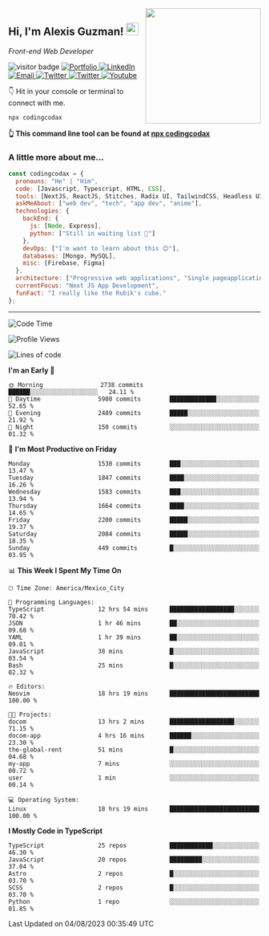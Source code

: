 <img align='right' src="https://media.giphy.com/media/M9gbBd9nbDrOTu1Mqx/giphy.gif" width="230">
<h2>Hi, I'm Alexis Guzman! <img src="https://media.giphy.com/media/hvRJCLFzcasrR4ia7z/giphy.gif" width="25px"></h2>
<p><em>Front-end Web Developer</em></p>

<p>
  <img src="https://visitor-badge.glitch.me/badge?page_id=a12989x.a12989x&left_color=black&right_color=gray" alt="visitor badge"/>
  <a href='https://www.codingcodax.dev/' target='_blank'>
    <img alt='Portfolio' src='https://img.shields.io/badge/Portfolio-black?logo=vercel&style=flat-square'>
  </a>
  <a href='https://linkedin.com/in/codingcodax/' target='_blank'>
    <img alt='LinkedIn' src='https://img.shields.io/badge/LinkedIn-black?logo=LinkedIn&style=flat-square'>
  </a>
  <a href='mailto:codingcodax@gmail.com' target='_blank'>
    <img alt='Email' src='https://img.shields.io/badge/Email-black?logo=Gmail&style=flat-square'>
  </a>
  <a href='https://twitter.com/codingcodax' target='_blank'>
    <img alt='Twitter' src='https://img.shields.io/badge/Twitter-black?logo=Twitter&style=flat-square'>
  </a>
  <a href='https://www.instagram.com/codingcodax/' target='_blank'>
    <img alt='Twitter' src='https://img.shields.io/badge/Instagram-black?logo=Instagram&style=flat-square'>
  </a>
  <a href='https://www.youtube.com/@codingcodax' target='_blank'>
    <img alt='Youtube' src='https://img.shields.io/badge/YouTube-black?logo=Youtube&style=flat-square'>
  </a>
</p>

👇 Hit in your console or terminal to connect with me.

```bash
npx codingcodax 
```
**👆 This command line tool can be found at [npx codingcodax](https://github.com/codingcodax/npx-codingcodax)**

<h3>A little more about me...</h3>

```javascript
const codingcodax = {
  pronouns: "He" | "Him",
  code: [Javascript, Typescript, HTML, CSS],
  tools: [NextJS, ReactJS, Stitches, Radix UI, TailwindCSS, Headless UI, Prisma],
  askMeAbout: ["web dev", "tech", "app dev", "anime"],
  technologies: {
    backEnd: {
      js: [Node, Express],
      python: ["Still in waiting list 🥲"]
    },
    devOps: ["I'm want to learn about this 😊"],
    databases: [Mongo, MySQL],
    misc: [Firebase, Figma]
  },
  architecture: ["Progressive web applications", "Single pageapplications"],
  currentFocus: "Next JS App Development",
  funFact: "I really like the Rubik's cube."
};
```

---

<!--START_SECTION:waka-->
![Code Time](http://img.shields.io/badge/Code%20Time-1%2C577%20hrs%2030%20mins-blue)

![Profile Views](http://img.shields.io/badge/Profile%20Views-0-blue)

![Lines of code](https://img.shields.io/badge/From%20Hello%20World%20I%27ve%20Written-8.0%20million%20lines%20of%20code-blue)

**I'm an Early 🐤** 

```text
🌞 Morning                2738 commits        ██████░░░░░░░░░░░░░░░░░░░   24.11 % 
🌆 Daytime                5980 commits        █████████████░░░░░░░░░░░░   52.65 % 
🌃 Evening                2489 commits        █████░░░░░░░░░░░░░░░░░░░░   21.92 % 
🌙 Night                  150 commits         ░░░░░░░░░░░░░░░░░░░░░░░░░   01.32 % 
```
📅 **I'm Most Productive on Friday** 

```text
Monday                   1530 commits        ███░░░░░░░░░░░░░░░░░░░░░░   13.47 % 
Tuesday                  1847 commits        ████░░░░░░░░░░░░░░░░░░░░░   16.26 % 
Wednesday                1583 commits        ███░░░░░░░░░░░░░░░░░░░░░░   13.94 % 
Thursday                 1664 commits        ████░░░░░░░░░░░░░░░░░░░░░   14.65 % 
Friday                   2200 commits        █████░░░░░░░░░░░░░░░░░░░░   19.37 % 
Saturday                 2084 commits        █████░░░░░░░░░░░░░░░░░░░░   18.35 % 
Sunday                   449 commits         █░░░░░░░░░░░░░░░░░░░░░░░░   03.95 % 
```


📊 **This Week I Spent My Time On** 

```text
🕑︎ Time Zone: America/Mexico_City

💬 Programming Languages: 
TypeScript               12 hrs 54 mins      ██████████████████░░░░░░░   70.42 % 
JSON                     1 hr 46 mins        ██░░░░░░░░░░░░░░░░░░░░░░░   09.68 % 
YAML                     1 hr 39 mins        ██░░░░░░░░░░░░░░░░░░░░░░░   09.01 % 
JavaScript               38 mins             █░░░░░░░░░░░░░░░░░░░░░░░░   03.54 % 
Bash                     25 mins             █░░░░░░░░░░░░░░░░░░░░░░░░   02.32 % 

🔥 Editors: 
Neovim                   18 hrs 19 mins      █████████████████████████   100.00 % 

🐱‍💻 Projects: 
docom                    13 hrs 2 mins       ██████████████████░░░░░░░   71.15 % 
docom-app                4 hrs 16 mins       ██████░░░░░░░░░░░░░░░░░░░   23.30 % 
the-global-rent          51 mins             █░░░░░░░░░░░░░░░░░░░░░░░░   04.68 % 
my-app                   7 mins              ░░░░░░░░░░░░░░░░░░░░░░░░░   00.72 % 
user                     1 min               ░░░░░░░░░░░░░░░░░░░░░░░░░   00.14 % 

💻 Operating System: 
Linux                    18 hrs 19 mins      █████████████████████████   100.00 % 
```

**I Mostly Code in TypeScript** 

```text
TypeScript               25 repos            ████████████░░░░░░░░░░░░░   46.30 % 
JavaScript               20 repos            █████████░░░░░░░░░░░░░░░░   37.04 % 
Astro                    2 repos             █░░░░░░░░░░░░░░░░░░░░░░░░   03.70 % 
SCSS                     2 repos             █░░░░░░░░░░░░░░░░░░░░░░░░   03.70 % 
Python                   1 repo              ░░░░░░░░░░░░░░░░░░░░░░░░░   01.85 % 
```




 Last Updated on 04/08/2023 00:35:49 UTC
<!--END_SECTION:waka-->
